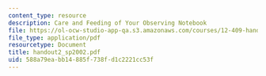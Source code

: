 ```yaml
---
content_type: resource
description: Care and Feeding of Your Observing Notebook
file: https://ol-ocw-studio-app-qa.s3.amazonaws.com/courses/12-409-hands-on-astronomy-observing-stars-and-planets-spring-2002/588a79eabb14885f738fd1c2221cc53f_handout2_sp2002.pdf
file_type: application/pdf
resourcetype: Document
title: handout2_sp2002.pdf
uid: 588a79ea-bb14-885f-738f-d1c2221cc53f
---
```

